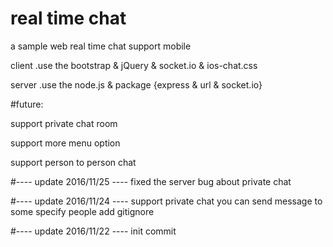 # real time chat
a sample web real time chat 
support mobile

client .use the bootstrap & jQuery & socket.io & ios-chat.css

server .use the node.js & package {express & url & socket.io}

#future:

support private chat room

support more menu option

support person to person chat

#---- update 2016/11/25 ----
 fixed the server bug about private chat
 
#---- update 2016/11/24 ----
 support private chat
 you can send message to some specify people
 add gitignore 

#---- update 2016/11/22 ----
 init commit
